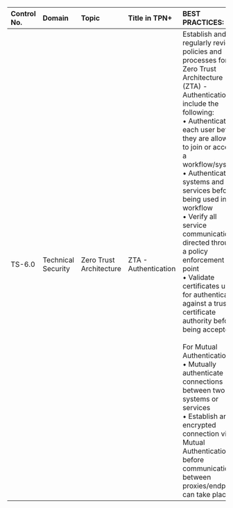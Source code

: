 | Control No. | Domain | Topic | Title in TPN+ | BEST PRACTICES: | ADDITIONAL RECOMMENDATIONS: |
| :--- | :--- | :--- | :--- | :--- | :--- |
| TS-6.0 | Technical Security | Zero Trust Architecture | ZTA - Authentication | Establish and regularly review policies and processes for Zero Trust Architecture (ZTA) - Authentication, to include the following:<br>• Authenticate each user before they are allowed to join or access a workflow/system<br>• Authenticate all systems and services before being used in any workflow<br>• Verify all service communication is directed through a policy enforcement point<br>• Validate certificates used for authentication against a trusted certificate authority before being accepted<br><br>For Mutual Authentication:<br>• Mutually authenticate connections between two systems or services<br>• Establish an encrypted connection via Mutual Authentication before communication between proxies/endpoints can take place | • Connect SaaS applications internal identity management to a system-wide authentication system (i.e., Single Sign-On Service)<br>• Apply at the application layer to verify threat coverage<br>• Review and test process upon significant changes |

